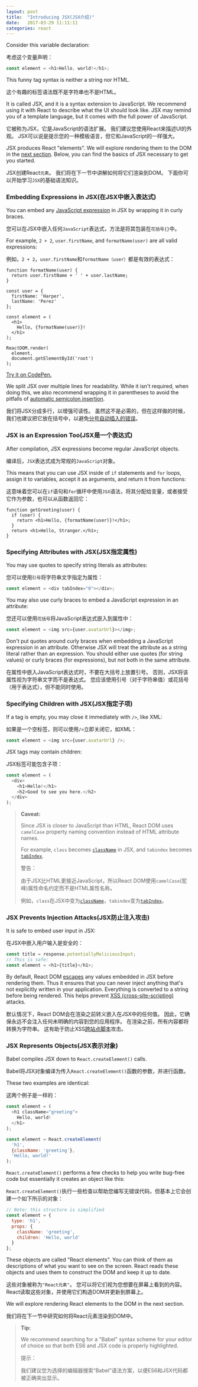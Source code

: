```yaml
---
layout: post
title:  "Introducing JSX(JSX介绍)"
date:   2017-03-29 11:11:11
categories: react
---
```


Consider this variable declaration:

考虑这个变量声明：

```js
const element = <h1>Hello, world!</h1>;
```

This funny tag syntax is neither a string nor HTML.

这个有趣的标签语法既不是字符串也不是HTML。

It is called JSX, and it is a syntax extension to JavaScript. We recommend using it with React to describe what the UI should look like. JSX may remind you of a template language, but it comes with the full power of JavaScript.

它被称为JSX，它是JavaScript的语法扩展。 我们建议您使用React来描述UI的外观。 JSX可以说是提示您的一种模板语言，但它和JavaScript的一样强大。

JSX produces React "elements". We will explore rendering them to the DOM in the [next section](/react/docs/rendering-elements.html). Below, you can find the basics of JSX necessary to get you started.

JSX创建React`元素`。 我们将在下一节中讲解如何将它们渲染到DOM。 下面你可以开始学习`JSX`的基础语法知识。

### Embedding Expressions in JSX(在JSX中嵌入表达式)

You can embed any [JavaScript expression](https://developer.mozilla.org/en-US/docs/Web/JavaScript/Guide/Expressions_and_Operators#Expressions) in JSX by wrapping it in curly braces.

您可以在JSX中嵌入任何`JavaScript`表达式，方法是将其包装在`花括号{}`中。

For example, `2 + 2`, `user.firstName`, and `formatName(user)` are all valid expressions:

例如，`2 + 2`，`user.firstName`和`formatName（user）`都是有效的表达式：

```js{12}
function formatName(user) {
  return user.firstName + ' ' + user.lastName;
}

const user = {
  firstName: 'Harper',
  lastName: 'Perez'
};

const element = (
  <h1>
    Hello, {formatName(user)}!
  </h1>
);

ReactDOM.render(
  element,
  document.getElementById('root')
);
```

[Try it on CodePen.](http://codepen.io/gaearon/pen/PGEjdG?editors=0010)

We split JSX over multiple lines for readability. While it isn't required, when doing this, we also recommend wrapping it in parentheses to avoid the pitfalls of [automatic semicolon insertion](http://stackoverflow.com/q/2846283).

我们将JSX分成多行，以增强可读性。 虽然这不是必需的，但在这样做的时候，我们也建议把它放在括号中，以避免[分号自动插入的错误](http://stackoverflow.com/q/2846283)。

### JSX is an Expression Too(JSX是一个表达式)

After compilation, JSX expressions become regular JavaScript objects.

编译后，`JSX`表达式成为常规的`JavaScript`对象。

This means that you can use JSX inside of `if` statements and `for` loops, assign it to variables, accept it as arguments, and return it from functions:

这意味着您可以在`if`语句和`for`循环中使用`JSX`语法，将其分配给变量，或者接受它作为参数，也可以从函数返回它：

```js{3,5}
function getGreeting(user) {
  if (user) {
    return <h1>Hello, {formatName(user)}!</h1>;
  }
  return <h1>Hello, Stranger.</h1>;
}
```

### Specifying Attributes with JSX(JSX指定属性)

You may use quotes to specify string literals as attributes:

您可以使用`引号`将字符串文字指定为属性：

```js
const element = <div tabIndex="0"></div>;
```

You may also use curly braces to embed a JavaScript expression in an attribute:

您还可以使用`花括号`将JavaScript表达式嵌入到属性中：

```js
const element = <img src={user.avatarUrl}></img>;
```

Don't put quotes around curly braces when embedding a JavaScript expression in an attribute. Otherwise JSX will treat the attribute as a string literal rather than an expression. You should either use quotes (for string values) or curly braces (for expressions), but not both in the same attribute.

在属性中嵌入JavaScript表达式时，不要在大括号上放置引号。 否则，JSX将该属性视为字符串文字而不是表达式。 您应该使用引号（对于字符串值）或花括号（用于表达式），但不能同时使用。

### Specifying Children with JSX(JSX指定子项)

If a tag is empty, you may close it immediately with `/>`, like XML:

如果是一个空标签，则可以使用`/>`立即关闭它，如XML：

```js
const element = <img src={user.avatarUrl} />;
```

JSX tags may contain children:

JSX标签可能包含子项：

```js
const element = (
  <div>
    <h1>Hello!</h1>
    <h2>Good to see you here.</h2>
  </div>
);
```

>**Caveat:**
>
>Since JSX is closer to JavaScript than HTML, React DOM uses `camelCase` property naming convention instead of HTML attribute names.
>
>For example, `class` becomes [`className`](https://developer.mozilla.org/en-US/docs/Web/API/Element/className) in JSX, and `tabindex` becomes [`tabIndex`](https://developer.mozilla.org/en-US/docs/Web/API/HTMLElement/tabIndex).
>
>警告：
>
>由于JSX比HTML更接近JavaScript，所以React DOM使用`camelCase`(驼峰)属性命名约定而不是HTML属性名称。
>
>例如，`class`在JSX中变为[`className`](https://developer.mozilla.org/en-US/docs/Web/API/Element/className)，`tabindex`变为[`tabIndex`](https://developer.mozilla.org/en-US/docs/Web/API/HTMLElement/tabIndex)。

### JSX Prevents Injection Attacks(JSX防止注入攻击)

It is safe to embed user input in JSX:

在JSX中嵌入用户输入是安全的：

```js
const title = response.potentiallyMaliciousInput;
// This is safe:
const element = <h1>{title}</h1>;
```

By default, React DOM [escapes](http://stackoverflow.com/questions/7381974/which-characters-need-to-be-escaped-on-html) any values embedded in JSX before rendering them. Thus it ensures that you can never inject anything that's not explicitly written in your application. Everything is converted to a string before being rendered. This helps prevent [XSS (cross-site-scripting)](https://en.wikipedia.org/wiki/Cross-site_scripting) attacks.

默认情况下，React DOM会在渲染之前转义嵌入在JSX中的任何值。 因此，它确保永远不会注入任何未明确的内容到您的应用程序。 在渲染之前，所有内容都将转换为字符串。 这有助于防止XSS[跨站点脚本](https://en.wikipedia.org/wiki/Cross-site_scripting)攻击。

### JSX Represents Objects(JSX表示对象)

Babel compiles JSX down to `React.createElement()` calls.

Babel将JSX对象编译为传入`React.createElement()`函数的参数，并进行函数。

These two examples are identical:

这两个例子是一样的：

```js
const element = (
  <h1 className="greeting">
    Hello, world!
  </h1>
);
```

```js
const element = React.createElement(
  'h1',
  {className: 'greeting'},
  'Hello, world!'
);
```

`React.createElement()` performs a few checks to help you write bug-free code but essentially it creates an object like this:

`React.createElement()`执行一些检查以帮助您编写无错误代码，但基本上它会创建一个如下所示的对象：

```js
// Note: this structure is simplified
const element = {
  type: 'h1',
  props: {
    className: 'greeting',
    children: 'Hello, world'
  }
};
```

These objects are called "React elements". You can think of them as descriptions of what you want to see on the screen. React reads these objects and uses them to construct the DOM and keep it up to date.

这些对象被称为`"React元素"`。 您可以将它们视为您想要在屏幕上看到的内容。 React读取这些对象，并使用它们构造DOM并更新到屏幕上。

We will explore rendering React elements to the DOM in the next section.

我们将在下一节中研究如何将React元素渲染到DOM中。

>**Tip:**
>
>We recommend searching for a "Babel" syntax scheme for your editor of choice so that both ES6 and JSX code is properly highlighted.
>
>提示：
>
>我们建议您为选择的编辑器搜索“Babel”语法方案，以便ES6和JSX代码都被正确突出显示。

